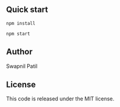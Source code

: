 
## Quick start

```
npm install 

npm start
```

## Author
Swapnil Patil

## License
This code is released under the MIT license.

